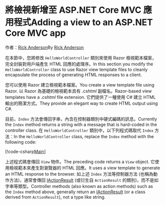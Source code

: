 # <a name="adding-a-view-to-an-aspnet-core-mvc-app"></a><span data-ttu-id="5eb96-101">將檢視新增至 ASP.NET Core MVC 應用程式</span><span class="sxs-lookup"><span data-stu-id="5eb96-101">Adding a view to an ASP.NET Core MVC app</span></span>

<span data-ttu-id="5eb96-102">作者：[Rick Anderson](https://twitter.com/RickAndMSFT)</span><span class="sxs-lookup"><span data-stu-id="5eb96-102">By [Rick Anderson](https://twitter.com/RickAndMSFT)</span></span>

<span data-ttu-id="5eb96-103">在本節中，您將修改 `HelloWorldController` 類別來使用 Razor 檢視範本檔案，完全封裝對用戶端產生 HTML 回應的處理序。</span><span class="sxs-lookup"><span data-stu-id="5eb96-103">In this section you modify the `HelloWorldController` class to use Razor view template files to cleanly encapsulate the process of generating HTML responses to a client.</span></span>

<span data-ttu-id="5eb96-104">您可以使用 Razor 建立檢視範本檔案。</span><span class="sxs-lookup"><span data-stu-id="5eb96-104">You create a view template file using Razor.</span></span> <span data-ttu-id="5eb96-105">以 Razor 為基礎的檢視範本具有 *.cshtml* 副檔名。</span><span class="sxs-lookup"><span data-stu-id="5eb96-105">Razor-based view templates have a *.cshtml* file extension.</span></span> <span data-ttu-id="5eb96-106">它們提供了一種使用 C# 建立 HTML 輸出的簡潔方式。</span><span class="sxs-lookup"><span data-stu-id="5eb96-106">They provide an elegant way to create HTML output using C#.</span></span>

<span data-ttu-id="5eb96-107">目前，`Index` 方法會傳回字串，內含在控制器類別中硬式編碼的訊息。</span><span class="sxs-lookup"><span data-stu-id="5eb96-107">Currently the `Index` method returns a string with a message that is hard-coded in the controller class.</span></span> <span data-ttu-id="5eb96-108">在 `HelloWorldController` 類別中，以下列程式碼取代 `Index` 方法：</span><span class="sxs-lookup"><span data-stu-id="5eb96-108">In the `HelloWorldController` class, replace the `Index` method with the following code:</span></span>

[!code-csharp[Main](../../tutorials/first-mvc-app/start-mvc/sample/MvcMovie/Controllers/HelloWorldController.cs?name=snippet_4)]

<span data-ttu-id="5eb96-109">上述程式碼會傳回 `View` 物件。</span><span class="sxs-lookup"><span data-stu-id="5eb96-109">The preceding code returns a `View` object.</span></span> <span data-ttu-id="5eb96-110">它使用檢視範本來產生對瀏覽器的 HTML 回應。</span><span class="sxs-lookup"><span data-stu-id="5eb96-110">It uses a view template to generate an HTML response to the browser.</span></span> <span data-ttu-id="5eb96-111">如上述 `Index` 方法等控制器方法 (也稱為動作方法)，通常會傳回 [IActionResult](https://docs.microsoft.com/aspnet/core/api/microsoft.aspnetcore.mvc.iactionresult) (或衍生自 `ActionResult` 的類別)，而不是如字串等類型。</span><span class="sxs-lookup"><span data-stu-id="5eb96-111">Controller methods (also known as action methods) such as the `Index` method above, generally return an [IActionResult](https://docs.microsoft.com/aspnet/core/api/microsoft.aspnetcore.mvc.iactionresult) (or a class derived from `ActionResult`), not a type like string.</span></span>
